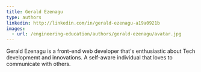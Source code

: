 ```yaml
---
title: Gerald Ezenagu
type: authors
linkedin: http://linkedin.com/in/gerald-ezenagu-a19a0921b
images:
  - url: /engineering-education/authors/gerald-ezenagu/avatar.jpg 
---
```

Gerald Ezenagu is a front-end web developer that's enthusiastic about Tech developmemt and innovations. A self-aware individual that loves to communicate with others.